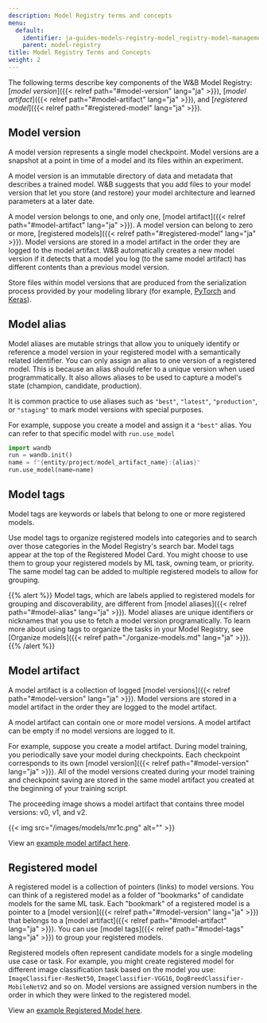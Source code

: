 ```yaml
---
description: Model Registry terms and concepts
menu:
  default:
    identifier: ja-guides-models-registry-model_registry-model-management-concepts
    parent: model-registry
title: Model Registry Terms and Concepts
weight: 2
---
```


The following terms describe key components of the W&B Model Registry: [*model version*]({{< relref path="#model-version" lang="ja" >}}), [*model artifact*]({{< relref path="#model-artifact" lang="ja" >}}), and [*registered model*]({{< relref path="#registered-model" lang="ja" >}}).

## Model version
A model version represents a single model checkpoint. Model versions are a snapshot at a point in time of a model and its files within an experiment. 

A model version is an immutable directory of data and metadata that describes a trained model. W&B suggests that you add files to your model version that let you store (and restore) your model architecture and learned parameters at a later date. 

A model version belongs to one, and only one, [model artifact]({{< relref path="#model-artifact" lang="ja" >}}). A model version can belong to zero or more, [registered models]({{< relref path="#registered-model" lang="ja" >}}). Model versions are stored in a model artifact in the order they are logged to the model artifact. W&B automatically creates a new model version if it detects that a model you log (to the same model artifact) has different contents than a previous model version.

Store files within model versions that are produced from the serialization process provided by your modeling library (for example, [PyTorch](https://pytorch.org/tutorials/beginner/saving_loading_models.html) and [Keras](https://www.tensorflow.org/guide/keras/save_and_serialize)).

<!-- [INSERT IMAGE] -->

## Model alias

Model aliases are mutable strings that allow you to uniquely identify or reference a model version in your registered model with a semantically related identifier. You can only assign an alias to one version of a registered model. This is because an alias should refer to a unique version when used programmatically. It also allows aliases to be used to capture a model's state (champion, candidate, production).

It is common practice to use aliases such as  `"best"`, `"latest"`, `"production"`, or `"staging"` to mark model versions with special purposes.

For example, suppose you create a model and assign it a `"best"` alias. You can refer to that specific model with `run.use_model` 

```python
import wandb
run = wandb.init()
name = f"{entity/project/model_artifact_name}:{alias}"
run.use_model(name=name)
```

## Model tags
Model tags are keywords or labels that belong to one or more registered models.

Use model tags to organize registered models into categories and to search over those categories in the Model Registry's search bar. Model tags appear at the top of the Registered Model Card. You might choose to use them to group your registered models by ML task, owning team, or priority. The same model tag can be added to multiple registered models to allow for grouping. 

{{% alert %}}
Model tags, which are labels applied to registered models for grouping and discoverability, are different from [model aliases]({{< relref path="#model-alias" lang="ja" >}}). Model aliases are unique identifiers or nicknames that you use to fetch a model version programatically. To learn more about using tags to organize the tasks in your Model Registry, see [Organize models]({{< relref path="./organize-models.md" lang="ja" >}}).
{{% /alert %}}


## Model artifact
A model artifact is a collection of logged [model versions]({{< relref path="#model-version" lang="ja" >}}). Model versions are stored in a model artifact in the order they are logged to the model artifact. 

A model artifact can contain one or more model versions. A model artifact can be empty if no model versions are logged to it. 

For example, suppose you create a model artifact. During model training, you periodically save your model during checkpoints. Each checkpoint corresponds to its own [model version]({{< relref path="#model-version" lang="ja" >}}). All of the model versions created during your model training and checkpoint saving are stored in the same model artifact you created at the beginning of your training script.

<!-- and will be assigned a version number depending on the sequence in which they were logged. A new version is automatically created when the contents of the latest version that was logged has changed.  -->


The proceeding image shows a model artifact that contains three model versions: v0, v1, and v2.

{{< img src="/images/models/mr1c.png" alt="" >}}

View an [example model artifact here](https://wandb.ai/timssweeney/model_management_docs_official_v0/artifacts/model/mnist-zws7gt0n).

## Registered model
A registered model is a collection of pointers (links) to model versions. You can think of a registered model as a folder of "bookmarks" of candidate models for the same ML task. Each "bookmark" of a registered model is a pointer to a [model version]({{< relref path="#model-version" lang="ja" >}}) that belongs to a [model artifact]({{< relref path="#model-artifact" lang="ja" >}}). You can use [model tags]({{< relref path="#model-tags" lang="ja" >}}) to group your registered models. 

Registered models often represent candidate models for a single modeling use case or task. For example, you might create registered model for different image classification task based on the model you use: `ImageClassifier-ResNet50`, `ImageClassifier-VGG16`, `DogBreedClassifier-MobileNetV2` and so on. Model versions are assigned version numbers in the order in which they were linked to the registered model.


View an [example Registered Model here](https://wandb.ai/reviewco/registry/model?selectionPath=reviewco%2Fmodel-registry%2FFinetuned-Review-Autocompletion&view=versions).